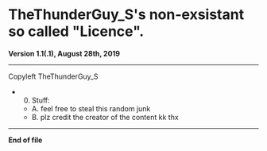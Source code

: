 # TheThunderGuy_S's non-exsistant so called "Licence". 
**Version 1.1(.1), August 28th, 2019**
******************************************************
Copyleft TheThunderGuy_S

- 0. Stuff:
  -  A. feel free to steal this random junk
  -  B. plz credit the creator of the content kk thx
******************************************************
**End of file**
